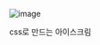 ![image](https://github.com/jung-chaewon/2024_get_a_job/assets/131144717/f5e13471-6c7e-4979-81e8-f9b24474b2f6)

css로 만드는 아이스크림
